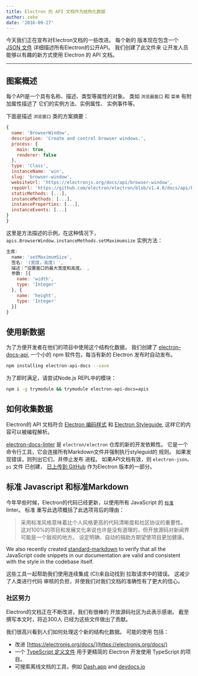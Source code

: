 ```yaml
---
title: Electron 的 API 文档作为结构化数据
author: zeke
date: '2016-09-27'
---
```


今天我们正在宣布对Electron文档的一些改进。 每个新的 版本现在包含一个 [JSON 文件](https://github.com/electron/electron/releases/download/v1.4.1/electron-api.json) 详细描述所有Electron的公开API。 我们创建了此文件来 让开发人员能够以有趣的新方式使用 Electron 的 API 文档。

---

## 图案概述

每个API是一个具有名称、描述、类型等属性的对象。 类如 `浏览器窗口` 和 `菜单` 有附加属性描述了 它们的实例方法、实例属性、 实例事件等。

下面是描述 `浏览窗口` 类的方案摘要：

```js
{
  name: 'BrowserWindow',
  description: 'Create and control browser windows.',
  process: {
    main: true,
    renderer: false
  },
  type: 'Class',
  instanceName: 'win',
  slug: 'browser-window',
  websiteUrl: 'https://electronjs.org/docs/api/browser-window',
  repoUrl: 'https://github.com/electron/electron/blob/v1.4.0/docs/api/browser-window.md',
  staticMethods: [...],
  instanceMethods: [...],
  instanceProperties: [...],
  instanceEvents: [...]
}
}
```

这里是方法描述的示例，在这种情况下， `apis.BrowserWindow.instanceMethods.setMaximumsize` 实例方法：

```js
主席:
  name: 'setMaximumSize',
  签名: '(宽度，高度) ',
  描述：“设置窗口的最大宽度和高度。 ,
  参数: [{
    name: 'width',
    type: 'Integer'
  }, {
    name: 'height',
    type: 'Integer'
  }]
}
```

## 使用新数据

为了方便开发者在他们的项目中使用这个结构化数据， 我们创建了 [electron-docs-api](https://www.npmjs.com/package/electron-api-docs), 一个小的 npm 软件包，每当有新的 Electron 发布时自动发布。

```sh
npm installing electron-api-docs --save
```

为了即时满足，请尝试Node.js REPL中的模块：

```sh
npm i -g trymodule && trymodule electron-api-docs=apis
```

## 如何收集数据

Electron的 API 文档符合 [Electron 编码样式](https://github.com/electron/electron/blob/master/docs/development/coding-style.md) 和 [Electron Styleguide](https://github.com/electron/electron/blob/master/docs/styleguide.md#readme), 这样它的内容可以被编程解析。

[electron-docs-linter](https://github.com/electron/electron-docs-linter) 是 `electron/electron` 仓库的新的开发依赖性。 它是一个命令行工具，它会连接所有Markdown文件并强制执行styleguid的 规则。 如果发现错误，则列出它们，并停止发布 进程。 如果API文档有效，则 `electron-json。 pi` 文件 已创建， [已上传到 GitHub](https://github.com/electron/electron/releases/tag/v1.4.1) 作为Electron 版本的一部分。

## 标准 Javascript 和标准Markdown

今年早些时候，Electron的代码已经更新，以使用所有 JavaScript 的 [`标准`](http://standardjs.com/) linter。 标准 重写此选项概括了此选项背后的理由：

> 采用标准风格意味着比个人风格更高的代码清晰度和社区协议的重要性。 这对100%的项目和发展文化来说也许是没有道理的，但开放源码对新闻界可能是一个敌视的地方。 设定明确、自动的捐助方期望使项目更加健康。

We also recently created [standard-markdown](https://github.com/zeke/standard-markdown) to verify that all the JavaScript code snippets in our documentation are valid and consistent with the style in the codebase itself.

这些工具一起帮助我们使用连续集成 (CI)来自动找到 拉取请求中的错误。 这减少了人类进行代码 审核的负担，并使我们对我们文档的准确性有了更大的信心。

### 社区努力

Electron的文档正在不断改进，我们有很棒的 开放源码社区为此表示感谢。 截至撰写本文时，将近300人 已经为这些文件做出了贡献。

我们很高兴看到人们如何处理这个新的结构化数据。 可能的使用 包括：

- 改进 [https://electronjs.org/docs/](https://electronjs.org/docs/)
- 一个 [TypeScript 定义文件](https://github.com/electron/electron-docs-linter/blob/master/README.md#typescript-definitions) 用于更精简的 Electron 开发使用 TypeScript 的项目。
- 可搜索离线文档的工具，例如 [Dash.app](https://kapeli.com/dash) and [devdocs.io](http://devdocs.io/)


